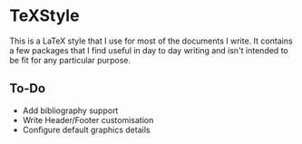 # TeXStyle

This is a LaTeX style that I use for most of the documents I write. It contains a few packages that I find useful in day to day writing and isn't intended to be fit for any particular purpose.

## To-Do

* Add bibliography support
* Write Header/Footer customisation
* Configure default graphics details